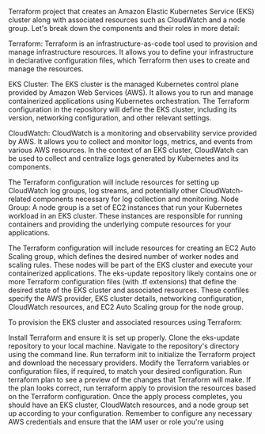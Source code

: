 Terraform project that creates an Amazon Elastic Kubernetes Service (EKS) cluster along with associated resources such as CloudWatch and a node group. Let's break down the components and their roles in more detail:

Terraform: Terraform is an infrastructure-as-code tool used to provision and manage infrastructure resources. It allows you to define your infrastructure in declarative configuration files, which Terraform then uses to create and manage the resources.

EKS Cluster: The EKS cluster is the managed Kubernetes control plane provided by Amazon Web Services (AWS). It allows you to run and manage containerized applications using Kubernetes orchestration. The Terraform configuration in the repository will define the EKS cluster, including its version, networking configuration, and other relevant settings.

CloudWatch: CloudWatch is a monitoring and observability service provided by AWS. It allows you to collect and monitor logs, metrics, and events from various AWS resources. In the context of an EKS cluster, CloudWatch can be used to collect and centralize logs generated by Kubernetes and its components.

The Terraform configuration will include resources for setting up CloudWatch log groups, log streams, and potentially other CloudWatch-related components necessary for log collection and monitoring. Node Group: A node group is a set of EC2 instances that run your Kubernetes workload in an EKS cluster. These instances are responsible for running containers and providing the underlying compute resources for your applications.

The Terraform configuration will include resources for creating an EC2 Auto Scaling group, which defines the desired number of worker nodes and scaling rules. These nodes will be part of the EKS cluster and execute your containerized applications. The eks-update repository likely contains one or more Terraform configuration files (with .tf extensions) that define the desired state of the EKS cluster and associated resources. These confiles specify the AWS provider, EKS cluster details, networking configuration, CloudWatch resources, and EC2 Auto Scaling group for the node group.

To provision the EKS cluster and associated resources using Terraform:

Install Terraform and ensure it is set up properly. Clone the eks-update repository to your local machine. Navigate to the repository's directory using the command line. Run terraform init to initialize the Terraform project and download the necessary providers. Modify the Terraform variables or configuration files, if required, to match your desired configuration. Run terraform plan to see a preview of the changes that Terraform will make. If the plan looks correct, run terraform apply to provision the resources based on the Terraform configuration. Once the apply process completes, you should have an EKS cluster, CloudWatch resources, and a node group set up according to your configuration. Remember to configure any necessary AWS credentials and ensure that the IAM user or role you're using
